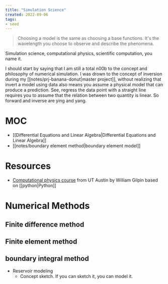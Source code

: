 ```yaml
---
title: "Simulation Science"
created: 2022-09-06
tags:
- seed
---
```


> Choosing a model is the same as choosing a base functions. It's the wavelength you choose to observe and describe the phenomena.

Simulation science, computational physics, scientific computation, you name it.

I should start by saying that I am still a total n00b to the concept and philosophy of numerical simulation. I was drown to the concept of inversion during my [[notes/prj-banana-donut|master project]], without realizing that invert a model using data also means you assume a physical model that can produce a prediction. See, regress the data point with a straight line requires you to assume that the relation between two quantity is linear. So forward and inverse are ying and yang.

# MOC
- [[Differential Equations and Linear Algebra|Differential Equations and Linear Algebra]]
- [[notes/boundary element method|boundary element model]]

# Resources
- [Computational physics course](https://www.wgilpin.com/cphy/) from UT Austin by William Gilpin based on [[python|Python]]

# Numerical Methods
## Finite difference method
## Finite element method
## boundary integral method

* Reservoir modeling
    * Concept sketch. If you can sketch it, you can model it.


